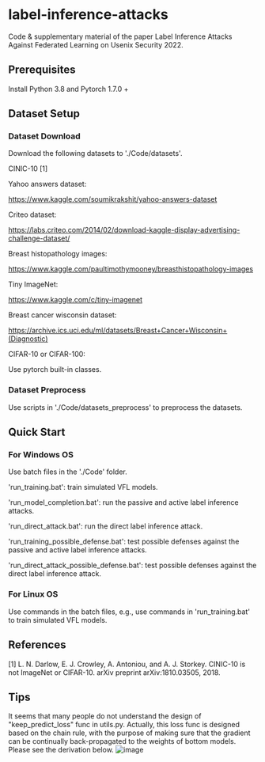 # label-inference-attacks
Code &amp; supplementary material of the paper Label Inference Attacks Against Federated Learning on Usenix Security 2022.

## Prerequisites
Install Python 3.8 and Pytorch 1.7.0 +

## Dataset Setup
### Dataset Download
Download the following datasets to './Code/datasets'.

CINIC-10 [1]

Yahoo answers dataset:

https://www.kaggle.com/soumikrakshit/yahoo-answers-dataset

Criteo dataset:

https://labs.criteo.com/2014/02/download-kaggle-display-advertising-challenge-dataset/

Breast histopathology images: 

https://www.kaggle.com/paultimothymooney/breasthistopathology-images

Tiny ImageNet:

https://www.kaggle.com/c/tiny-imagenet

Breast cancer wisconsin dataset:

https://archive.ics.uci.edu/ml/datasets/Breast+Cancer+Wisconsin+(Diagnostic)

CIFAR-10 or CIFAR-100:

Use pytorch built-in classes.

### Dataset Preprocess
Use scripts in './Code/datasets_preprocess' to preprocess the datasets.

## Quick Start
### For Windows OS
Use batch files in the './Code' folder.

'run_training.bat':
train simulated VFL models.

'run_model_completion.bat':
run the passive and active label inference attacks.

'run_direct_attack.bat':
run the direct label inference attack.

'run_training_possible_defense.bat':
test possible defenses against the passive and active label inference attacks.

'run_direct_attack_possible_defense.bat':
test possible defenses against the direct label inference attack.
### For Linux OS
Use commands in the batch files, e.g., use commands in 'run_training.bat' to train simulated VFL models.

## References
[1] L. N. Darlow, E. J. Crowley, A. Antoniou, and A. J.
Storkey. CINIC-10 is not ImageNet or CIFAR-10. arXiv
preprint arXiv:1810.03505, 2018.

## Tips
It seems that many people do not understand the design of "keep_predict_loss" func in utils.py. Actually, this loss func is designed based on the chain rule, with the purpose of making sure that the gradient can be continually back-propagated to the weights of bottom models. Please see the derivation below.
![image](https://github.com/FuChong-cyber/label-inference-attacks/blob/main/illustration_keep_predict_loss.png)
